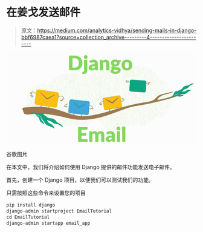 # 在姜戈发送邮件

> 原文：<https://medium.com/analytics-vidhya/sending-mails-in-django-bbf6987caea1?source=collection_archive---------4----------------------->

![](img/d9529d703d3a0fbe9bfeb02c03f87356.png)

谷歌图片

在本文中，我们将介绍如何使用 Django 提供的邮件功能发送电子邮件。

首先，创建一个 Django 项目，以便我们可以测试我们的功能。

只需按照这些命令来设置您的项目

```
pip install django
django-admin startproject EmailTutorial
cd EmailTutorial
django-admin startapp email_app
```